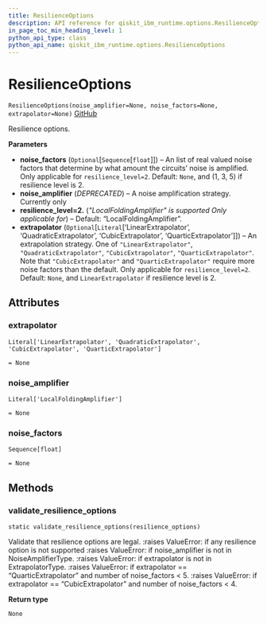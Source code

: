 ```yaml
---
title: ResilienceOptions
description: API reference for qiskit_ibm_runtime.options.ResilienceOptions
in_page_toc_min_heading_level: 1
python_api_type: class
python_api_name: qiskit_ibm_runtime.options.ResilienceOptions
---
```


# ResilienceOptions

<span id="qiskit_ibm_runtime.options.ResilienceOptions" />

`ResilienceOptions(noise_amplifier=None, noise_factors=None, extrapolator=None)` [GitHub](https://github.com/qiskit/qiskit-ibm-runtime/tree/stable/0.20/qiskit_ibm_runtime/options/resilience_options.py "view source code")

Resilience options.

**Parameters**

*   **noise\_factors** (`Optional`\[`Sequence`\[`float`]]) – An list of real valued noise factors that determine by what amount the circuits’ noise is amplified. Only applicable for `resilience_level=2`. Default: `None`, and (1, 3, 5) if resilience level is 2.
*   **noise\_amplifier** (*DEPRECATED*) – A noise amplification strategy. Currently only
*   **resilience\_level=2.** (*"LocalFoldingAmplifier" is supported Only applicable for*) – Default: “LocalFoldingAmplifier”.
*   **extrapolator** (`Optional`\[`Literal`\[‘LinearExtrapolator’, ‘QuadraticExtrapolator’, ‘CubicExtrapolator’, ‘QuarticExtrapolator’]]) – An extrapolation strategy. One of `"LinearExtrapolator"`, `"QuadraticExtrapolator"`, `"CubicExtrapolator"`, `"QuarticExtrapolator"`. Note that `"CubicExtrapolator"` and `"QuarticExtrapolator"` require more noise factors than the default. Only applicable for `resilience_level=2`. Default: `None`, and `LinearExtrapolator` if resilience level is 2.

## Attributes

<span id="qiskit_ibm_runtime.options.ResilienceOptions.extrapolator" />

### extrapolator

`Literal['LinearExtrapolator', 'QuadraticExtrapolator', 'CubicExtrapolator', 'QuarticExtrapolator']`

`= None`

<span id="qiskit_ibm_runtime.options.ResilienceOptions.noise_amplifier" />

### noise\_amplifier

`Literal['LocalFoldingAmplifier']`

`= None`

<span id="qiskit_ibm_runtime.options.ResilienceOptions.noise_factors" />

### noise\_factors

`Sequence[float]`

`= None`

## Methods

### validate\_resilience\_options

<span id="qiskit_ibm_runtime.options.ResilienceOptions.validate_resilience_options" />

`static validate_resilience_options(resilience_options)`

Validate that resilience options are legal. :raises ValueError: if any resilience option is not supported :raises ValueError: if noise\_amplifier is not in NoiseAmplifierType. :raises ValueError: if extrapolator is not in ExtrapolatorType. :raises ValueError: if extrapolator == “QuarticExtrapolator” and number of noise\_factors \< 5. :raises ValueError: if extrapolator == “CubicExtrapolator” and number of noise\_factors \< 4.

**Return type**

`None`

